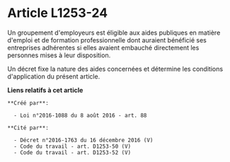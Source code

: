 # Article L1253-24

Un groupement d'employeurs est éligible aux aides publiques en matière d'emploi et de formation professionnelle dont auraient
bénéficié ses entreprises adhérentes si elles avaient embauché directement les personnes mises à leur disposition. 

Un décret fixe la nature des aides concernées et détermine les conditions d'application du présent article.

**Liens relatifs à cet article**

	**Créé par**:

	  - Loi n°2016-1088 du 8 août 2016 - art. 88

	**Cité par**:

	  - Décret n°2016-1763 du 16 décembre 2016 (V)
	  - Code du travail - art. D1253-50 (V)
	  - Code du travail - art. D1253-52 (V)
